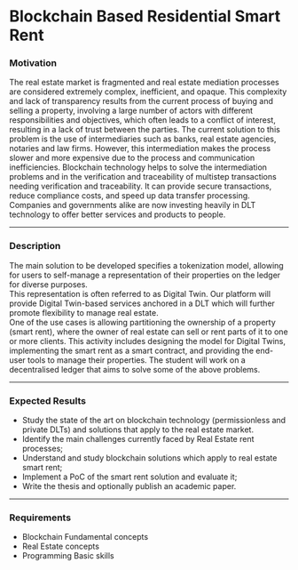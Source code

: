# Blockchain Based Residential Smart Rent

### Motivation

The real estate market is fragmented and real estate mediation processes are considered extremely complex, inefficient, and opaque. This complexity and lack of transparency results from the current process of buying and selling a property, involving a large number of actors with different responsibilities and objectives, which often leads to a conflict of interest, resulting in a lack of trust between the parties. The current solution to this problem is the use of intermediaries such as banks, real estate agencies, notaries and law firms. However, this intermediation makes the process slower and more expensive due to the process and communication inefficiencies. 
Blockchain technology helps to solve the intermediation problems and in the verification and traceability of multistep transactions needing verification and traceability. It can provide secure transactions, reduce compliance costs, and speed up data transfer processing. 
Companies and governments alike are now investing heavily in DLT technology to offer better services and products to people.

---

### Description

The main solution to be developed specifies a tokenization model, allowing for users to self-manage a representation of their properties on the ledger for diverse purposes.  
This representation is often referred to as Digital Twin. Our platform will provide Digital Twin-based services anchored in a DLT which will further promote flexibility to manage real estate.  
One of the use cases is allowing partitioning the ownership of a property (smart rent), where the owner of real estate can sell or rent parts of it to one or more clients. 
This activity includes designing the model for Digital Twins, implementing the smart rent as a smart contract, and providing the end-user tools to manage their properties. 
The student will work on a decentralised ledger that aims to solve some of the above problems. 

---
 
### Expected Results

- Study the state of the art on blockchain technology (permissionless and private DLTs) and solutions that apply to the real estate market. 
- Identify the main challenges currently faced by Real Estate rent processes; 
- Understand and study blockchain solutions which apply to real estate smart rent; 
- Implement a PoC of the smart rent solution and evaluate it; 
- Write the thesis and optionally publish an academic paper.

---

### Requirements

- Blockchain Fundamental concepts 
- Real Estate concepts 
- Programming Basic skills 
